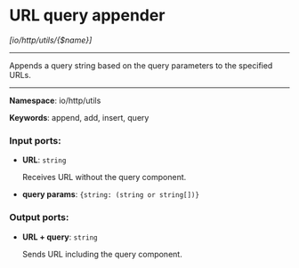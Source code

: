 # URL query appender

_[io/http/utils/{$name}]_

---

Appends a query string based on the query parameters to the specified URLs.

---

__Namespace__: io/http/utils

__Keywords__: append, add, insert, query

### Input ports:

* __URL__: ` string `

    Receives URL without the query component.


* __query params__: ` {string: (string or string[])} `

### Output ports:

* __URL + query__: ` string `

    Sends URL including the query component.


